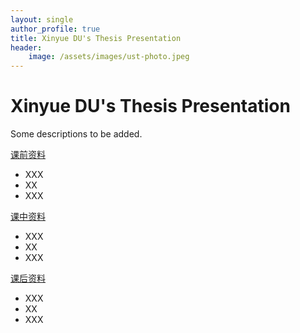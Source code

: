 ```yaml
---
layout: single
author_profile: true
title: Xinyue DU's Thesis Presentation
header:
    image: /assets/images/ust-photo.jpeg
---
```



# Xinyue DU's Thesis Presentation

Some descriptions to be added.


[课前资料](https://drive.google.com/drive/u/1/folders/10n4ylrJPa8BmYDS5lg0WCcOcKAyPiezD)
* XXX
* XX
* XXX


[课中资料](https://drive.google.com/drive/u/1/folders/1FMTnTuqDIjm8WcA5-rdt2GHB20nLYLV6)
* XXX
* XX
* XXX


[课后资料](https://drive.google.com/drive/u/1/folders/1jBzMIbM9c_6fKLJwSSOIVbVXVyhwe9QT)
* XXX
* XX
* XXX

